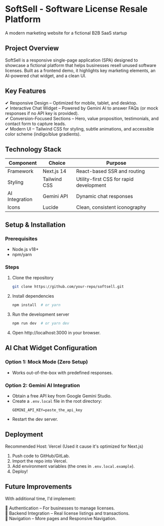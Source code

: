 # SoftSell - Software License Resale Platform

A modern marketing website for a fictional B2B SaaS startup

## Project Overview

SoftSell is a responsive single-page application (SPA) designed to showcase a fictional platform that helps businesses resell unused software licenses. Built as a frontend demo, it highlights key marketing elements, an AI-powered chat widget, and a clean UI.

## Key Features

✔ Responsive Design – Optimized for mobile, tablet, and desktop.  
✔ Interactive Chat Widget – Powered by Gemini AI to answer FAQs (or mock responses if no API key is provided).  
✔ Conversion-Focused Sections – Hero, value proposition, testimonials, and contact form to capture leads.  
✔ Modern UI – Tailwind CSS for styling, subtle animations, and accessible color scheme (indigo/blue gradients).

## Technology Stack

| Component | Choice | Purpose |
| --- | --- | --- |
| Framework | Next.js 14 | React-based SSR and routing |
| Styling | Tailwind CSS | Utility-first CSS for rapid development |
| AI Integration | Gemini API | Dynamic chat responses |
| Icons | Lucide | Clean, consistent iconography |

## Setup & Installation

### Prerequisites

- Node.js v18+
- npm/yarn

### Steps

1. Clone the repository
   ```bash
   git clone https://github.com/your-repo/softsell.git
   ```

2. Install dependencies
   ```bash
   npm install  # or yarn
   ```

3. Run the development server
   ```bash
   npm run dev  # or yarn dev
   ```

4. Open http://localhost:3000 in your browser.

## AI Chat Widget Configuration

### Option 1: Mock Mode (Zero Setup)
- Works out-of-the-box with predefined responses.

### Option 2: Gemini AI Integration
- Obtain a free API key from Google Gemini Studio.
- Create a `.env.local` file in the root directory:
  ```env
  GEMINI_API_KEY=paste_the_api_key
  ```
- Restart the dev server.

## Deployment

Recommended Host: Vercel (Used it cause it's optimized for Next.js)

1. Push code to GitHub/GitLab.
2. Import the repo into Vercel.
3. Add environment variables (the ones in `.env.local.example`).
4. Deploy!

## Future Improvements

With additional time, I'd implement:

🔹 Authentication – For businesses to manage licenses.  
🔹 Backend Integration – Real license listings and transactions.  
🔹 Navigation – More pages and Responsive Navigation.
